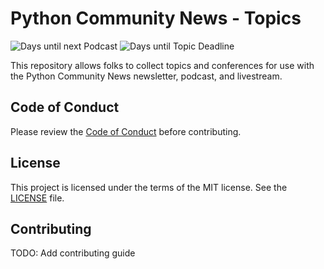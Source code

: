 # Python Community News - Topics
![Days until next Podcast](https://img.shields.io/endpoint?url=https://pcn-days-until-badge.azurewebsites.net/api/badgedaysuntil) ![Days until Topic Deadline](https://img.shields.io/endpoint?url=https://pcn-days-until-badge.azurewebsites.net/api/badgetopicsdeadline)



This repository allows folks to collect topics and conferences for use with the Python Community News newsletter, podcast, and livestream.

## Code of Conduct
Please review the [Code of Conduct](CODE_OF_CONDUCT.md) before contributing.

## License
This project is licensed under the terms of the MIT license. See the [LICENSE](LICENSE.md) file.

## Contributing

TODO: Add contributing guide